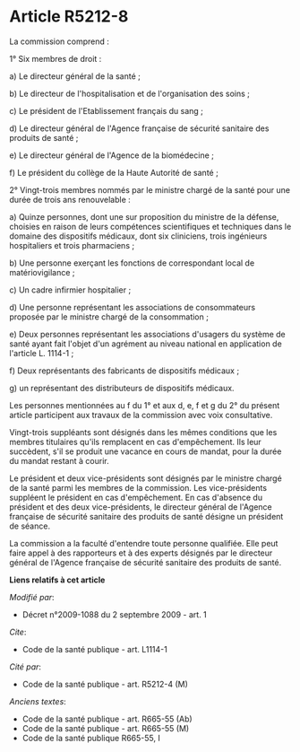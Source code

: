 # Article R5212-8

La commission comprend : 

1° Six membres de droit : 

a) Le directeur général de la santé ; 

b) Le directeur de l'hospitalisation et de l'organisation des soins ; 

c) Le président de l'Etablissement français du sang ; 

d) Le directeur général de l'Agence française de sécurité sanitaire des produits de santé ; 

e) Le directeur général de l'Agence de la biomédecine ; 

f) Le président du collège de la Haute Autorité de santé ; 

2° Vingt-trois membres nommés par le ministre chargé de la santé pour une durée de trois ans renouvelable : 

a) Quinze personnes, dont une sur proposition du ministre de la défense, choisies en raison de leurs compétences
scientifiques et techniques dans le domaine des dispositifs médicaux, dont six cliniciens, trois ingénieurs hospitaliers et
trois pharmaciens ; 

b) Une personne exerçant les fonctions de correspondant local de matériovigilance ; 

c) Un cadre infirmier hospitalier ; 

d) Une personne représentant les associations de consommateurs proposée par le ministre chargé de la consommation ; 

e) Deux personnes représentant les associations d'usagers du système de santé ayant fait l'objet d'un agrément au niveau
national en application de l'article L. 1114-1 ; 

f) Deux représentants des fabricants de dispositifs médicaux ; 

g) un représentant des distributeurs de dispositifs médicaux. 

Les personnes mentionnées au f du 1° et aux d, e, f et g du 2° du présent article participent aux travaux de la commission
avec voix consultative. 

Vingt-trois suppléants sont désignés dans les mêmes conditions que les membres titulaires qu'ils remplacent en cas
d'empêchement. Ils leur succèdent, s'il se produit une vacance en cours de mandat, pour la durée du mandat restant à courir. 

Le président et deux vice-présidents sont désignés par le ministre chargé de la santé parmi les membres de la commission. Les
vice-présidents suppléent le président en cas d'empêchement. En cas d'absence du président et des deux vice-présidents, le
directeur général de l'Agence française de sécurité sanitaire des produits de santé désigne un président de séance. 

La commission a la faculté d'entendre toute personne qualifiée. Elle peut faire appel à des rapporteurs et à des experts
désignés par le directeur général de l'Agence française de sécurité sanitaire des produits de santé.

**Liens relatifs à cet article**

_Modifié par_:

  - Décret n°2009-1088 du 2 septembre 2009 - art. 1

_Cite_:

  - Code de la santé publique - art. L1114-1

_Cité par_:

  - Code de la santé publique - art. R5212-4 (M)

_Anciens textes_:

  - Code de la santé publique - art. R665-55 (Ab)
  - Code de la santé publique - art. R665-55 (M)
  - Code de la santé publique R665-55, I
